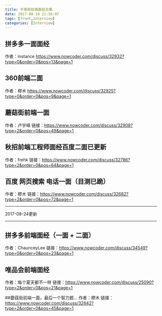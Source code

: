 ```yaml
---
title: 牛客网前端面经合集
date: 2017-08-19 21:56:07
tags: [front,interview]
categories: [Interview]
---
```

## 拼多多一面面经
作者：instance
https://www.nowcoder.com/discuss/32932?type=0&order=0&pos=13&page=1

## 360前端二面
作者：樛木
https://www.nowcoder.com/discuss/32925?type=0&order=0&pos=9&page=1

## 蘑菇街前端一面
作者：卢宇峰
链接：https://www.nowcoder.com/discuss/32908?type=2&order=0&pos=49&page=1

## 秋招前端工程师面经百度二面已更新
作者：frehk
链接：https://www.nowcoder.com/discuss/32786?type=2&order=0&pos=64&page=1

## 百度 网页搜索 电话一面（目测已跪）
作者：樛木
链接：https://www.nowcoder.com/discuss/32682?type=2&order=0&pos=72&page=1

___________________________
2017-08-24更新
___________________________

## 拼多多前端面经（一面 + 二面）
作者：ChaunceyLee
链接：https://www.nowcoder.com/discuss/34549?type=0&order=0&pos=23&page=1


## 唯品会前端面经
作者：每个夏天都不一样
链接：https://www.nowcoder.com/discuss/25090?type=2&order=0&pos=21&page=1

##蘑菇街前端一面，最后一个智力题...
作者：樛木
链接：https://www.nowcoder.com/discuss/32642?type=2&order=0&pos=45&page=1